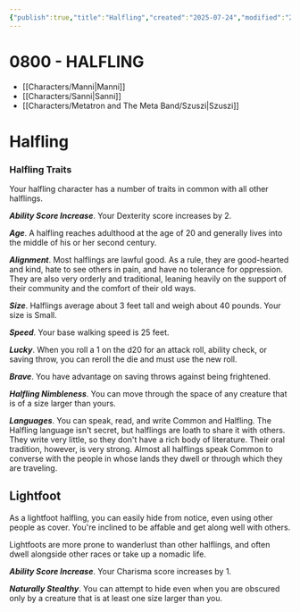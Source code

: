 ```yaml
---
{"publish":true,"title":"Halfling","created":"2025-07-24","modified":"2025-07-24T21:19:56.843+02:00","published":"2025-07-24","cssclasses":""}
---
```


# 0800 - HALFLING
- [[Characters/Manni\|Manni]]
- [[Characters/Sanni\|Sanni]]
- [[Characters/Metatron and The Meta Band/Szuszi\|Szuszi]]

# Halfling

### Halfling Traits

Your halfling character has a number of traits in common with all other halflings.

***Ability Score Increase***. Your Dexterity score increases by 2.

***Age***. A halfling reaches adulthood at the age of 20 and generally lives into the middle of his or her second century.

***Alignment***. Most halflings are lawful good. As a rule, they are good-hearted and kind, hate to see others in pain, and have no tolerance for oppression. They are also very orderly and traditional, leaning heavily on the support of their community and the comfort of their old ways.

***Size***. Halflings average about 3 feet tall and weigh about 40 pounds. Your size is Small.

***Speed***. Your base walking speed is 25 feet.

***Lucky***. When you roll a 1 on the d20 for an attack roll, ability check, or saving throw, you can reroll the die and must use the new roll.

***Brave***. You have advantage on saving throws against being frightened.

***Halfling Nimbleness***. You can move through the space of any creature that is of a size larger than yours.

***Languages***. You can speak, read, and write Common and Halfling. The Halfling language isn't secret, but halflings are loath to share it with others. They write very little, so they don't have a rich body of literature. Their oral tradition, however, is very strong. Almost all halflings speak Common to converse with the people in whose lands they dwell or through which they are traveling.

## Lightfoot

As a lightfoot halfling, you can easily hide from notice, even using other people as cover. You're inclined to be affable and get along well with others.

Lightfoots are more prone to wanderlust than other halflings, and often dwell alongside other races or take up a nomadic life.

***Ability Score Increase***. Your Charisma score increases by 1.

***Naturally Stealthy***. You can attempt to hide even when you are obscured only by a creature that is at least one size larger than you.